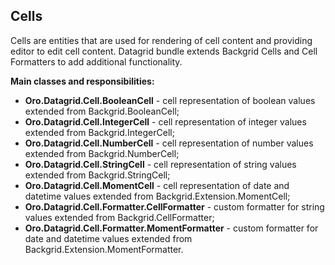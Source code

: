 Cells
-----

Cells are entities that are used for rendering of cell content and providing editor to edit cell content.
Datagrid bundle extends Backgrid Cells and Cell Formatters to add additional functionality.

**Main classes and responsibilities:**

* **Oro.Datagrid.Cell.BooleanCell** - cell representation of boolean values extended from Backgrid.BooleanCell;
* **Oro.Datagrid.Cell.IntegerCell** - cell representation of integer values extended from Backgrid.IntegerCell;
* **Oro.Datagrid.Cell.NumberCell** - cell representation of number values extended from Backgrid.NumberCell;
* **Oro.Datagrid.Cell.StringCell** - cell representation of string values extended from Backgrid.StringCell;
* **Oro.Datagrid.Cell.MomentCell** - cell representation of date and datetime values extended from Backgrid.Extension.MomentCell;
* **Oro.Datagrid.Cell.Formatter.CellFormatter** - custom formatter for string values extended from Backgrid.CellFormatter;
* **Oro.Datagrid.Cell.Formatter.MomentFormatter** - custom formatter for date and datetime values extended from Backgrid.Extension.MomentFormatter.

